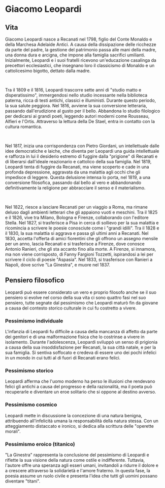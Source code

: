 # Giacomo Leopardi

## Vita

Giacomo Leopardi nasce a Recanati nel 1798, figlio del Conte Monaldo e della Marchesa Adelaide Antici. A causa della dissipazione delle ricchezze da parte del padre,
la gestione del patrimonio passa alle mani della madre, una donna dura e arcigna, che impone alla famiglia sacrifici umilianti. Inizialmente, Leopardi e i suoi fratelli 
ricevono un'educazione casalinga da precettori ecclesiastici, che insegnano loro il classicismo di Monaldo e un cattolicesimo bigotto, dettato dalla madre.

<br>

Tra il 1809 e il 1816, Leopardi trascorre sette anni di "studio matto e disperatissimo", immergendosi nello studio incessante nella biblioteca paterna, ricca di testi antichi, 
classici e illuministi. Durante questo periodo, la sua salute peggiora. Nel 1816, avviene la sua conversione letteraria, passando dall'erudizione al gusto per il bello. Abbandona lo studio 
filologico per dedicarsi ai grandi poeti, leggendo autori moderni come Rousseau, Alfieri e l'Ortis. Attraverso la lettura della De Stael, entra in contatto con la cultura romantica.

<br>

Nel 1817, inizia una corrispondenza con Pietro Giordani, un intellettuale dalle idee democratiche e laiche, che diventa per Leopardi una guida intellettuale e rafforza in lui il desiderio estremo di 
fuggire dalla "prigione" di Recanati e di liberarsi dall'ideale reazionario e cattolico della sua famiglia. Nel 1819, Leopardi tenta di fuggire da Recanati, ma viene scoperto e cade in una profonda depressione, 
aggravata da una malattia agli occhi che gli impedisce di leggere. Questa delusione intensa lo porta, nel 1819, a una conversione filosofica, passando dal bello al vero e abbandonando definitivamente la religione 
per abbracciare il senso e il materialismo.

<br>

Nel 1822, riesce a lasciare Recanati per un viaggio a Roma, ma rimane deluso dagli ambienti letterari che gli appaiono vuoti e meschini. Tra il 1825 e il 1826, vive tra Milano, Bologna e Firenze, collaborando con 
l'editore Stella. Nel 1827, si trasferisce a Pisa in cerca di sollievo per la sua malattia e ricomincia a scrivere le poesie conosciute come i "grandi idilli". Tra il 1828 e il 1830, la sua malattia si aggrava e passa 
gli ultimi anni a Recanati. Nel 1830, accetta l'offerta di amici fiorentini che gli offrono un assegno mensile per un anno, lascia Recanati e si trasferisce a Firenze, dove conosce Antonio Ranieri, che gli sta accanto 
fino alla morte. A Firenze, si innamora, ma non viene corrisposto, di Fanny Fargioni Tozzetti, ispirandosi a lei per scrivere il ciclo di poesie "Aspasia". Nel 1833, si trasferisce con Ranieri a Napoli, dove scrive 
"La Ginestra", e muore nel 1837.

## Pensiero filosofico
Leopardi può essere considerato un vero e proprio filosofo anche se il suo pensiero si evolve nel corso della sua vita ci sono quattro fasi nel suo pensiero, tutte segnate dal pessimismo che Leopardi maturò fin da giovane 
a causa del contesto storico culturale in cui fu costretto a vivere.

### Pessimismo individuale
L'infanzia di Leopardi fu difficile a causa della mancanza di affetto da parte dei genitori e di una malformazione fisica che lo costrinse a vivere in isolamento. Durante l'adolescenza, Leopardi sviluppò un senso di 
prigionia a causa della sua insoddisfazione per Recanati, la sua città natale, e per la sua famiglia. Si sentiva soffocato e credeva di essere uno dei pochi infelici in un mondo in cui tutti al di fuori di Recanati erano 
felici.

### Pessimismo storico
Leopardi afferma che l'uomo moderno ha perso le illusioni che rendevano felici gli antichi a causa del progresso e della razionalità, ma il poeta può recuperarle e diventare un eroe solitario
che si oppone al destino avverso.

### Pessimismo cosmico
Leopardi mette in discussione la concezione di una natura benigna, attribuendo all'infelicità umana la responsabilità della natura stessa. Con un atteggiamento distaccato e ironico, 
si dedica alla scrittura delle "operette morali".

### Pessimismo eroico (titanico)
"La Ginestra" rappresenta la conclusione del pessimismo di Leopardi e riflette la sua visione della natura come ostile e indifferente. 
Tuttavia, l'autore offre una speranza agli esseri umani, invitandoli a ridurre il dolore e a crescere attraverso la solidarietà e l'amore fraterno. 
In questa fase, la poesia assume un ruolo civile e presenta l'idea che tutti gli uomini possano diventare "titani".

